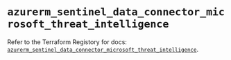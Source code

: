 # `azurerm_sentinel_data_connector_microsoft_threat_intelligence`

Refer to the Terraform Registory for docs: [`azurerm_sentinel_data_connector_microsoft_threat_intelligence`](https://registry.terraform.io/providers/hashicorp/azurerm/3.58.0/docs/resources/sentinel_data_connector_microsoft_threat_intelligence).
